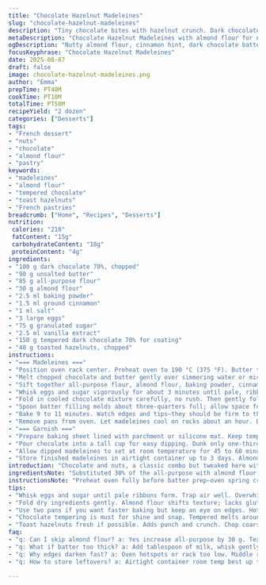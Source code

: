 ```yaml
---
title: "Chocolate Hazelnut Madeleines"
slug: "chocolate-hazelnut-madeleines"
description: "Tiny chocolate bites with hazelnut crunch. Dark chocolate and nutty butter blend for a rich, tender crumb. Substituted almond flour for part of the all-purpose for extra nuttiness and lighter texture. Added a pinch of cinnamon to the dry mix for subtle warmth. Batters whipped just enough to keep air bubbles alive, crucial for that tender rise. Double mold usage cuts baking time but watch for edges darkening—oven quirks vary. Dipped in tempered dark chocolate, sprinkled with toasted hazelnuts for contrast in crackle and flavor. Resting times adjusted slightly; watch texture not just the clock."
metaDescription: "Chocolate Hazelnut Madeleines with almond flour for nutty crunch, cinnamon warmth, tempered chocolate dip, toasted hazelnuts topping, 50 min total time"
ogDescription: "Nutty almond flour, cinnamon hint, dark chocolate batters whipped just right. Crisp edges, soft crumb, dipped in tempered chocolate with toasted hazelnuts. French inspired."
focusKeyphrase: "Chocolate Hazelnut Madeleines"
date: 2025-08-07
draft: false
image: chocolate-hazelnut-madeleines.png
author: "Emma"
prepTime: PT40M
cookTime: PT10M
totalTime: PT50M
recipeYield: "2 dozen"
categories: ["Desserts"]
tags:
- "French dessert"
- "nuts"
- "chocolate"
- "almond flour"
- "pastry"
keywords:
- "madeleines"
- "almond flour"
- "tempered chocolate"
- "toast hazelnuts"
- "French pastries"
breadcrumb: ["Home", "Recipes", "Desserts"]
nutrition: 
 calories: "210"
 fatContent: "15g"
 carbohydrateContent: "18g"
 proteinContent: "4g"
ingredients:
- "100 g dark chocolate 70%, chopped"
- "90 g unsalted butter"
- "85 g all-purpose flour"
- "30 g almond flour"
- "2.5 ml baking powder"
- "1.5 ml ground cinnamon"
- "1 ml salt"
- "3 large eggs"
- "75 g granulated sugar"
- "2.5 ml vanilla extract"
- "150 g tempered dark chocolate 70% for coating"
- "40 g toasted hazelnuts, chopped"
instructions:
- "=== Madeleines ==="
- "Position oven rack center. Preheat oven to 190 °C (375 °F). Butter two 12-cavity madeleine pans thoroughly; dust lightly with flour to prevent sticking if you want—this catches stubborn ones."
- "Melt chopped chocolate and butter gently over simmering water or microwave in short bursts, stirring often. Must be warm but not hot, to avoid scrambling eggs later. Set aside to cool slightly while you prep dry ingredients."
- "Sift together all-purpose flour, almond flour, baking powder, cinnamon and salt into a bowl. Almond flour changes texture; expect lighter but nutty crumb."
- "Whisk eggs and sugar vigorously for about 3 minutes until pale, ribbons form. This air whip traps gases making batter rise. Don’t overdo or you’ll deflate."
- "Fold in cooled chocolate mixture carefully, no rush. Then gently fold dry ingredients in batches, stopping when just combined. Overmix deflates and toughens edges."
- "Spoon batter filling molds about three-quarters full; allow space for the madelaines to puff and develop that familiar hump. Tap pan sharply against counter once or twice to even the batter and release bubbles."
- "Bake 9 to 11 minutes. Watch edges and tips—they should be firm to the touch, browned but not burnt. Sharp cracking sound as you tap a shell means done. Color shifts from shiny to matte."
- "Remove pans from oven. Let madeleines cool on racks about an hour. Don’t rush dipping warm or chocolate melts poorly and nuts won’t stick well."
- "=== Garnish ==="
- "Prepare baking sheet lined with parchment or silicone mat. Keep tempered chocolate warm but not hot—too runny dips too deep, too cool won't coat."
- "Pour chocolate into a tall cup for easy dipping. Dunk only one-third of each madeleine, set on sheet. Immediately sprinkle chopped toasted hazelnuts on wet chocolate for that punch of roasted crunch."
- "Allow dipped madeleines to set at room temperature for 45 to 60 minutes. Too cold and you risk condensation blurring edges and dulling snap. Too warm and chocolate streaks."
- "Store finished madeleines in airtight container up to 3 days. Almond flour reduces shelf life slightly—sooner is better."
introduction: "Chocolate and nuts, a classic combo but tweaked here with almond flour for moisture and texture twists. Cinnamon sneaks in to wake the palate, subtle but impactful. Not a straightforward batter; timing and temperature control crucial. Egg foam’s the backbone, the fragile network you coax with sugar and whisking. Overmix and poof, dense middles—been there. Madeleines want heat that’s high enough for a quick rise but not so hot it burns the edges before the center cooks through. I learned the hard way. Dipping warm cakes in chocolate ruins shape and snap; patience pays. Toasted hazelnuts add crunch, a counterpoint to soft crumb. The copper tones of browned edges smell like fall afternoons. Tempting. Yet unforgiving if you rush. Visual cues trump timers. That signature hump signals right done. The batter’s lively, so go gentle folding. Play with your oven quadrant—little shifts change everything. This isn’t just dessert, it’s a dance of textures, temperatures, and timing."
ingredientsNote: "Substituted 30% of the all-purpose with almond flour. Adds moistness and subtle nuttiness but watch it won’t bind like gluten. Ideal if fresh or blanched almond meal available. Cinnamon optional but adds warmth and complexity. Dark chocolate at 70% ensures bitterness balances sugar; can drop to 60% for sweeter. Butter unsalted, essential to control final saltiness. Vanilla extract over essence—better aroma and flavor. Toast hazelnuts yourself if possible for freshness; store nuts airtight to prevent rancidity. If no hazelnuts, toasted almonds or pecans work but shift texture slightly. Tempered chocolate mandatory for shine and snap; if impatient, melted chocolate can be used but expect dull finish and softer texture. Be mindful of egg freshness for foaming power—inferior eggs yield heavier madeleines. Use room temp eggs to ease emulsification. To grease pan, butter plus a light dusting of flour beats oil for flavor. Flour dusting also helps release if butter sticks."
instructionsNote: "Preheat oven fully before batter prep—oven spring crucial. Step heat low, then medium rather than blasting at 400F like original; prevent over-browning edges while middles finish baking. Melt chocolate and butter on low to prevent seizing. Gentle cooling avoids cooking eggs when mixing. Sift dry ingredients for even leavening dispersion; skipping causes uneven rise, lumps in batter. Whisk eggs and sugar until foamy ribbons form, this traps air and leavens naturally—skip or rush this and you get dead dense shells. Fold dry ingredients gently but fully; overmix ruins texture by collapsing air pockets. Fill molds 3/4 full. Less means flat, more overflows. Tap mold to release large bubbles and level batter surface. Oven placement—middle rack central. Baking 9-11 minutes; edges firm and starting to brown. A dull, non-shiny surface signals that moisture’s evaporated, batter set. After baking, slide off molds immediately or cool for a few minutes before removing to avoid breaking delicate shapes. Cool on wire rack, air circulation avoids sogginess. Dipping must be done on cool madeleines; warm cake melts chocolate unevenly. Tempered chocolate dip coats cleanly, sets firm and shiny. Sprinkle nuts immediately then let set at room temp; too cold causes condensation, too hot waxy finish or drips. Store at room temperature wrapped in airtight container for best texture; fridge ruins crumb and dulls chocolate. If batter seems too thick after folding, a tablespoon of milk can be whisked in for moisture. If no almond flour, increase all-purpose by 30g but texture denser. Timing cues trump numbers here; learn by touch and appearance for best results."
tips:
- "Whisk eggs and sugar until pale ribbons form. Trap air well. Overwhisk kills air pockets. Underwhisk yields dense shells. Watch texture; frothy but steady. Timing’s exact here. Cold eggs slow emulsification; room temp helps."
- "Fold dry ingredients gently. Almond flour shifts texture; lacks gluten binding. Mix just enough to blend. Overmix loses volume, batter feels heavy. Batter thickness varies; add milk tablespoon if too thick but sparingly. Patience folding wins rise and light crumb."
- "Use two pans if you want faster baking but keep an eye on edges. Hot oven spots brown edges fast. Middle rack center best for even bake. Tap pan to level batter; releases excess bubbles. Avoid under or overflow; 3/4 fill only. Watch for shiny to matte change on shells."
- "Chocolate tempering is must for shine and snap. Tempered melts around 31-32 °C—use tall container for dip. Too hot, runs deep, ruins shape. Too cold, doesn’t coat well. Dipping warm madeleines softens chocolate, nuts slide off. Cool rack wait mandatory before dipping."
- "Toast hazelnuts fresh if possible. Adds punch and crunch. Chop coarse or fine depending on bite texture wanted. Store nuts airtight, rancidity kills nutty notes fast. Can swap pecans or almonds but texture shifts. Sprinkle nuts immediately on wet chocolate. Let set room temp for 45-60 mins; fridge dulls snap and crumb."
faq:
- "q: Can I skip almond flour? a: Yes increase all-purpose by 30 g. Texture denser, crumb less nutty. Almond adds moisture and subtle flavor. Without it, expect thicker batter. Watch rise, gluten drives structure here."
- "q: What if batter too thick? a: Add tablespoon of milk, whisk gently. Prevents dry crumb. Avoid adding water; changes flavor and texture. If too thin, firmer mold fill, risk heavy madeleines. Balance carefully folding dry into wet."
- "q: Why edges darken fast? a: Oven hotspots or rack too low. Middle rack recommended. Butter and dusting flour help release but edges can brown unevenly. Lower heat if edges burn before center bakes. Tap test and color shifts more reliable than timer."
- "q: How to store leftovers? a: Airtight container room temp best up to 3 days. Fridge ruins crumb, dulls chocolate shine. Freeze if longer storage needed; wrap tightly. Thaw at room temp. Avoid moisture buildup; condensation blurs chocolate crispness."

---
```


